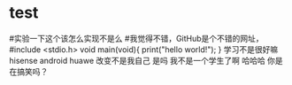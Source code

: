 # test
#实验一下这个该怎么实现不是么
#我觉得不错，GitHub是个不错的网址，
#include <stdio.h>
void main(void){
  print("hello world!");
}
学习不是很好嘛
hisense android huawe
改变不是我自己
是吗 我不是一个学生了啊
哈哈哈 你是在搞笑吗？
